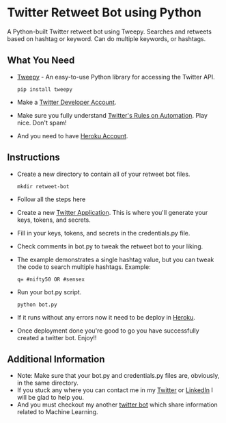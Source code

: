 
# Twitter Retweet Bot using Python

A Python-built Twitter retweet bot using Tweepy. Searches and retweets based on hashtag or keyword. Can do multiple keywords, or hashtags.

## What You Need 

-   [Tweepy](http://www.tweepy.org/)  - An easy-to-use Python library for accessing the Twitter API.

    `pip install tweepy`
-	Make a [Twitter Developer Account]([https://developer.twitter.com/en](https://developer.twitter.com/en)).
-   Make sure you fully understand  [Twitter's Rules on Automation](https://support.twitter.com/articles/76915). Play nice. Don't spam!
- And you need to have [Heroku Account](heroku.com).

## Instructions

-   Create a new directory to contain all of your retweet bot files.

	`mkdir retweet-bot`
- Follow all the steps here 

-   Create a new  [Twitter Application](https://apps.twitter.com/app/new). This is where you'll generate your keys, tokens, and secrets.
-   Fill in your keys, tokens, and secrets in the credentials.py file.
-   Check comments in bot.py to tweak the retweet bot to your liking.
-   The example demonstrates a single hashtag value, but you can tweak the code to search multiple hashtags. Example:

	`q= #nifty50 OR #sensex`

-   Run your bot.py script.

	`python bot.py`
-	If it runs without any errors now it need to be deploy in [Heroku](heroku.com).
-	Once deployment done you're good to go you have successfully created a twitter bot. Enjoy!!

## Additional Information

-   Note: Make sure that your bot.py and credentials.py files are, obviously, in the same directory.
- If you stuck any where you can contact me in my [Twitter]([https://twitter.com/imanishbarnwal](https://twitter.com/imanishbarnwal)) or [LinkedIn]([https://www.linkedin.com/in/imanishbarnwal/](https://www.linkedin.com/in/imanishbarnwal/)) I will be glad to help you.
- And you must checkout my another [twitter bot]([https://twitter.com/mlb0t](https://twitter.com/mlb0t)) which share information related to Machine Learning.
